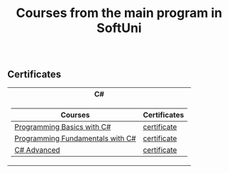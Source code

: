 # <p align="center"> Courses from the main program in SoftUni <p>


<br/>

<h2> Certificates </h2>

<table>

<tr>
  <th> C# </th>
</tr>

<tr>
<td>

| **Courses**                                                            | **Certificates**                                                   |
| --------------------------------------------------------------------- | ---------------------------------------------------------- |
| <a href=https://softuni.bg/trainings/3867/programming-basics-with-csharp-september-2022> Programming Basics with C# </a>         | <a href=https://softuni.bg/certificates/details/144303/291781da> certificate</a> |
| <a href=https://softuni.bg/trainings/3950/programming-fundamentals-with-csharp-january-2023#lesson-49030> Programming Fundamentals with C# </a> | <a href=https://softuni.bg/certificates/details/166951/9a5759fa> certificate</a> |
| <a href=https://softuni.bg/trainings/4098/csharp-advanced-may-2023> C# Advanced </a> | <a href=https://softuni.bg/certificates/details/173590/37a57715 a> certificate</a> |
</td>
